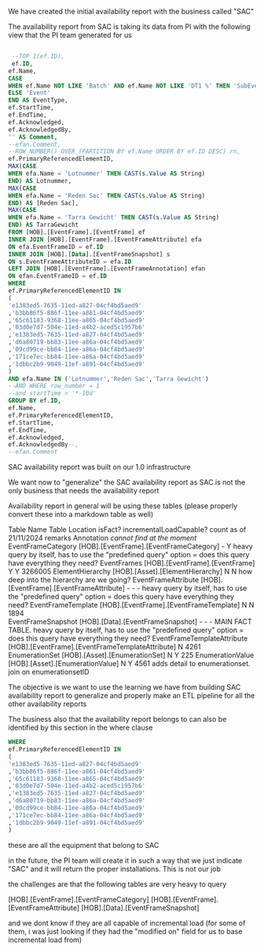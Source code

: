 We have created the initial availability report with the business called "SAC"

The availability report from SAC is taking its data from PI with the following view that the PI team generated for us

```sql

 --TOP 1(ef.ID),
 ef.ID,
ef.Name,
CASE
WHEN ef.Name NOT LIKE 'Batch' AND ef.Name NOT LIKE 'DT1 %' THEN 'SubEvent'
ELSE 'Event'
END AS EventType,
ef.StartTime,
ef.EndTime,
ef.Acknowledged,
ef.AcknowledgedBy,
'' AS Comment,
--efan.Comment,
--ROW_NUMBER() OVER (PARTITION BY ef.Name ORDER BY ef.ID DESC) rn,
ef.PrimaryReferencedElementID,
MAX(CASE
WHEN efa.Name = 'Lotnummer' THEN CAST(s.Value AS String)
END) AS Lotnummer,
MAX(CASE
WHEN efa.Name = 'Reden Sac' THEN CAST(s.Value AS String)
END) AS [Reden Sac],
MAX(CASE
WHEN efa.Name = 'Tarra Gewicht' THEN CAST(s.Value AS String)
END) AS TarraGewicht
FROM [HOB].[EventFrame].[EventFrame] ef
INNER JOIN [HOB].[EventFrame].[EventFrameAttribute] efa
ON efa.EventFrameID = ef.ID
INNER JOIN [HOB].[Data].[EventFrameSnapshot] s
ON s.EventFrameAttributeID = efa.ID
LEFT JOIN [HOB].[EventFrame].[EventFrameAnnotation] efan
ON efan.EventFrameID = ef.ID
WHERE
ef.PrimaryReferencedElementID IN
(
'e1383ed5-7635-11ed-a827-04cf4bd5aed9'
,'b3bb86f5-886f-11ee-a861-04cf4bd5aed9'
,'65c61183-9368-11ee-a865-04cf4bd5aed9'
,'03d0e7d7-504e-11ed-a4b2-aced5c1957b6'
,'e1383ed5-7635-11ed-a827-04cf4bd5aed9'
,'d6a80719-bb83-11ee-a86a-04cf4bd5aed9'
,'09cd99ce-bb84-11ee-a86a-04cf4bd5aed9'
,'171ce7ec-bb84-11ee-a86a-04cf4bd5aed9'
,'1dbbc2b9-9049-11ef-a891-04cf4bd5aed9'
)
AND efa.Name IN ('Lotnummer','Reden Sac','Tarra Gewicht')
--AND WHERE row_number = 1
--and startTime > '*-10d'
GROUP BY ef.ID,
ef.Name,
ef.PrimaryReferencedElementID,
ef.StartTime,
ef.EndTime,
ef.Acknowledged,
ef.AcknowledgedBy--,
--efan.Comment

```

SAC availability report was built on our 1.0 infrastructure

We want now to "generalize" the SAC availability report as SAC is not the only business that needs the availability report

Availability report in general will be using these tables (please properly convert these into a markdown table as well)

Table Name	Table Location	isFact?	incrementalLoadCapable?	count as of 21/11/2024	remarks
Annotation	*cannot find at the moment*				
EventFrameCategory	[HOB].[EventFrame].[EventFrameCategory]	-	Y		heavy query by itself, has to use the "predefined query" option = does this query have everything they need?
EventFrames	[HOB].[EventFrame].[EventFrame]	Y	Y	3266005	
ElementHierarchy	[HOB].[Asset].[ElementHierarchy]	N	N		how deep into the hierarchy are we going?
EventFrameAttribute	[HOB].[EventFrame].[EventFrameAttribute]	-	-	-	heavy query by itself, has to use the "predefined query" option = does this query have everything they need?
EventFrameTemplate	[HOB].[EventFrame].[EventFrameTemplate]	N	N	1894	
EventFrameSnapshot	[HOB].[Data].[EventFrameSnapshot]	-	-	-	MAIN FACT TABLE. heavy query by itself, has to use the "predefined query" option = does this query have everything they need?
EventFrameTemplateAttribute	[HOB].[EventFrame].[EventFrameTemplateAttribute]	N		4261	
EnumerationSet	[HOB].[Asset].[EnumerationSet]	N	Y	225	
EnumerationValue	[HOB].[Asset].[EnumerationValue]	N	Y	4561	adds detail to enumerationset. join on enumerationsetID

The objective is we want to use the learning we have from building SAC availability report to generalize and properly make an ETL pipeline for all the other availability reports

The business also that the availability report belongs to can also be identified by this section in the where clause

```sql
WHERE
ef.PrimaryReferencedElementID IN
(
'e1383ed5-7635-11ed-a827-04cf4bd5aed9'
,'b3bb86f5-886f-11ee-a861-04cf4bd5aed9'
,'65c61183-9368-11ee-a865-04cf4bd5aed9'
,'03d0e7d7-504e-11ed-a4b2-aced5c1957b6'
,'e1383ed5-7635-11ed-a827-04cf4bd5aed9'
,'d6a80719-bb83-11ee-a86a-04cf4bd5aed9'
,'09cd99ce-bb84-11ee-a86a-04cf4bd5aed9'
,'171ce7ec-bb84-11ee-a86a-04cf4bd5aed9'
,'1dbbc2b9-9049-11ef-a891-04cf4bd5aed9'
)
```

these are all the equipment that belong to SAC

in the future, the PI team will create it in such a way that we just indicate "SAC" and it will return the proper installations. This is not our job

the challenges are that the following tables are very heavy to query

[HOB].[EventFrame].[EventFrameCategory]
[HOB].[EventFrame].[EventFrameAttribute]
[HOB].[Data].[EventFrameSnapshot]

and we dont know if they are all capable of incremental load (for some of them, i was just looking if they had the "modified on" field for us to base incremental load from)